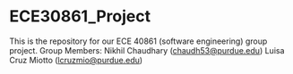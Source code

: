# ECE30861_Project
This is the repository for our ECE 40861 (software engineering) group project. 
Group Members:
Nikhil Chaudhary (chaudh53@purdue.edu)
Luisa Cruz Miotto (lcruzmio@purdue.edu)
